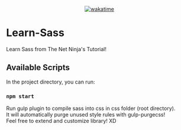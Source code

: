 <div align="center">

  [![wakatime](https://wakatime.com/badge/github/Amir-Pourhadi/Learn-Sass.svg)](https://wakatime.com/badge/github/Amir-Pourhadi/Learn-Sass)

</div>

# Learn-Sass
Learn Sass from The Net Ninja's Tutorial!
## Available Scripts

In the project directory, you can run:

### `npm start`

Run gulp plugin to compile sass into css in css folder (root directory).\
It will automatically purge unused style rules with gulp-purgecss!\
Feel free to extend and customize library! XD
